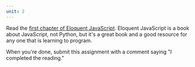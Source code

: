 ```yaml
---
unit: 2
---
```


Read the [first chapter of Eloquent JavaScript](https://eloquentjavascript.net/01_values.html). Eloquent JavaScript is a book about JavaScript, not Python, but it's a great book and a good resource for any one that is learning to program.

When you're done, submit this assignment with a comment saying "I completed the reading."